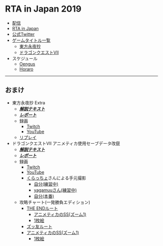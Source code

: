 # RTA in Japan 2019

- [配信](https://www.twitch.tv/rtainjapan)
- [RTA in Japan](https://rtain.jp/)
- [公式Twitter](https://twitter.com/rtainjapan)
- [ゲームタイトル一覧](https://rtain.jp/game-title/rta-in-japan-2019-gamelist/)
  - [東方永夜抄](https://rtain.jp/game-title/touhou_eiyashou_imperishable_night/)
  - [ドラゴンクエストVII](https://rtain.jp/game-title/dq7/)
- スケジュール
  - [Oengus](https://oengus.io/marathon/rtaij2019/schedule)
  - [Horaro](https://horaro.org/rtaij/rtaij2019)

----

## おまけ

- 東方永夜抄 Extra
  - [***解説テキスト***](./TH08.md)
  - [***レポート***](./th08rta-extra-20191230-rij2019.md)
  - 録画
    - [Twitch](https://www.twitch.tv/videos/528371793)
    - [YouTube](https://www.youtube.com/watch?v=tSS78cUYyGA)
  - [リプレイ](https://github.com/pingval/Speedrun/raw/master/TH08/th8_ud%40181.rpy)
- ドラゴンクエストVII アニメティカ使用セーブデータ改竄
  - [***解説テキスト***](./DQ7.md)
  - [***レポート***](./dq7rta-saveglitch-20191230-rij2019.md)
  - 録画
    - [Twitch](https://www.twitch.tv/videos/528371792)
    - [YouTube](https://www.youtube.com/watch?v=A2bWFKkcRRI)
    - [くらっちょ](https://twitter.com/Clutchon)さんによる手元撮影
      - [自分(練習中)](https://twitter.com/Clutchon/status/1211609880676560896)
      - [yagamuuさん(練習中)](https://twitter.com/Clutchon/status/1211610166812016640)
      - [自分(本番)](https://twitter.com/Clutchon/status/1211625000467197959)
  - 攻略チャート(一発勝負エディション)
    - [THE ENDルート](https://github.com/pingval/DQ7/blob/master/psdq7-saveglitch-race-chart.txt)
      - [アニメティカのSS(ズーム1)](https://github.com/pingval/DQ7/blob/master/psdq7-saveglitch-race-ss.md)
      - [1枚絵](https://github.com/pingval/DQ7/raw/master/img/theend-all.jpg)
    - [ズッ友ルート](https://github.com/pingval/DQ7/blob/master/psdq7-saveglitch-letter-race-chart.txt)
    - [アニメティカのSS(ズーム1)](https://github.com/pingval/DQ7/blob/master/psdq7-saveglitch-letter-race-ss.md)
      - [1枚絵](https://github.com/pingval/DQ7/raw/master/img/letter-all.jpg)
